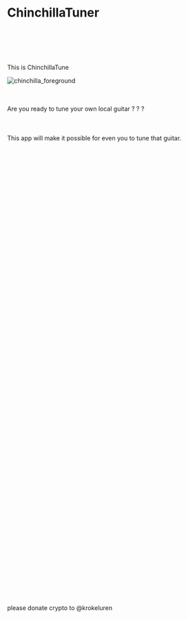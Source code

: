 # ChinchillaTuner
<br />
<br />
<br />
<br />

This is ChinchillaTune

![chinchilla_foreground](https://user-images.githubusercontent.com/35314375/130057209-53089789-ce38-43e9-8734-8e387595a551.png)

<br />
<br />
Are you ready to tune your own local guitar ? ? ?
<br />
<br />
<br />
<br />
This app will make it possible for even you to tune that guitar.
<br />
<br />
<br />
<br />
<br />
<br />
<br />
<br />
<br />
<br />
<br />
<br />
<br />
<br />
<br />
<br />
<br />
<br />
<br />
<br />
<br />
<br />
<br />
<br />
<br />
<br />
<br />
<br />
<br />
<br />
<br />
<br />
<br />
<br />
<br />
<br />
<br />
<br />
<br />
<br />
<br />
<br />
<br />
<br />
<br />
<br />
<br />
<br />
<br />
<br />
<br />
<br />
<br />
<br />
<br />
<br />
<br />
<br />
<br />
<br />
<br />
<br />
<br />
<br />
please donate crypto to @krokeluren
